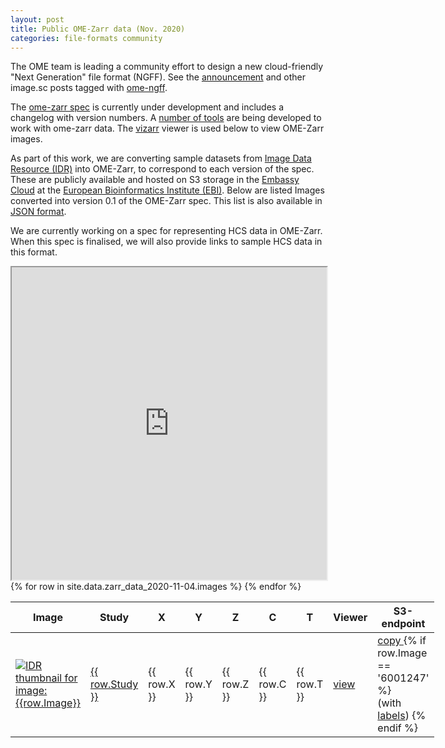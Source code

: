 ```yaml
---
layout: post
title: Public OME-Zarr data (Nov. 2020)
categories: file-formats community
---
```


The OME team is leading a community effort to design a new cloud-friendly "Next Generation" file format (NGFF).
See the [announcement](https://forum.image.sc/t/next-generation-file-formats-for-bioimaging/31361)
and other image.sc posts tagged with [ome-ngff](https://forum.image.sc/tag/ome-ngff).

The [ome-zarr spec](https://github.com/ome/omero-ms-zarr/blob/master/spec.md) is currently
under development and includes a changelog with version numbers.
A [number of tools](https://github.com/ome/omero-ms-zarr/blob/master/related.md) are being developed
to work with ome-zarr data. The [vizarr](https://github.com/hms-dbmi/vizarr) viewer is used below to view OME-Zarr images.

As part of this work, we are converting sample datasets from
[Image Data Resource (IDR)](https://idr.openmicroscopy.org/)
into OME-Zarr, to correspond to each version of the spec.
These are publicly available and hosted on S3 storage in the [Embassy Cloud](https://www.embassycloud.org/)
at the [European Bioinformatics Institute (EBI)](https://www.ebi.ac.uk/).
Below are listed Images converted into version 0.1 of the OME-Zarr spec. This list is also available in
[JSON format](https://raw.githubusercontent.com/ome/blog/master/_data/zarr_data_2020-11-04.json).

We are currently working on a spec for representing HCS data in OME-Zarr. When this spec is finalised, we
will also provide links to sample HCS data in this format.

<iframe style="width: 100%; height: 500px" name="vizarr" src="https://hms-dbmi.github.io/vizarr/v0.1/?source=https://s3.embassy.ebi.ac.uk/idr/zarr/v0.1/9836831.zarr">
</iframe>

<div class="row">
    <div class="small-12 small-centered medium-12 medium-centered columns">
        <div class="row horizontal">
            <table>
                <thead>
                    <th>Image</th>
                    <th>Study</th>
                    <th>X</th>
                    <th>Y</th>
                    <th>Z</th>
                    <th>C</th>
                    <th>T</th>
                    <th title="View the data in vizarr">Viewer</th>
                    <th title="Link to the data in OME-Zarr format (not for viewing!)">S3-endpoint</th>
                </thead>
                <tbody>
                {% for row in site.data.zarr_data_2020-11-04.images %}
                    <tr>
                        <td>
                            <a href="https://idr.openmicroscopy.org/webclient/?show=image-{{ row.Image }}">
                                <img alt="IDR thumbnail for image:{{row.Image}}" style="margin:0" src="https://idr.openmicroscopy.org/webclient/render_thumbnail/{{row.Image}}/"/>
                            </a>
                        </td>
                        <td>
                            <a title="Study {{ row.Study }} in IDR" href="https://idr.openmicroscopy.org/search/?query=Name:{{ row.Study }}">{{ row.Study }}</a>
                        </td>
                        <td>{{ row.X }} </td>
                        <td>{{ row.Y }} </td>
                        <td>{{ row.Z }} </td>
                        <td>{{ row.C }} </td>
                        <td>{{ row.T }} </td>
                        <td>
                            <a title="Open in viewer above" target='vizarr' href="https://hms-dbmi.github.io/vizarr/v0.1/?source=https://s3.embassy.ebi.ac.uk/idr/zarr/v0.1/{{ row.Image }}.zarr">
                                view
                            </a>
                        </td>
                        <td>
                            <a title="S3 endpoint. Not for viewing!" href="https://s3.embassy.ebi.ac.uk/idr/zarr/v0.1/{{ row.Image }}.zarr">
                                copy
                            </a>
                            {% if row.Image == '6001247' %}
                                <br>(with <a href="https://s3.embassy.ebi.ac.uk/idr/zarr/v0.1/{{ row.Image }}.zarr/labels/">labels</a>)
                            {% endif %}
                        </td>
                    </tr>
                {% endfor %}
                </tbody>
            </table>
        </div>
    </div>
</div>

